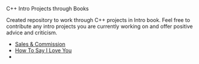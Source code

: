 C++ Intro Projects through Books

Created repository to work through C++ projects in Intro book. Feel free to contribute any intro projects you are currently 
working on and offer positive advice and criticism.

* [Sales & Commission](https://github.com/caledelaura/cppintroprojectsinbook/blob/master/sales%26commission)
* [How To Say I Love You](https://github.com/caledelaura/cppintroprojectsinbook/blob/master/howtosayiloveyou)
* 
